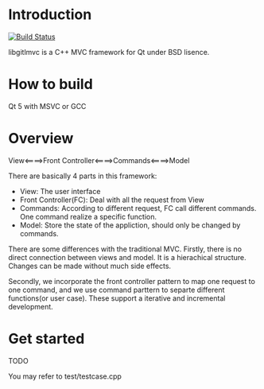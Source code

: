Introduction
============
[![Build Status](https://travis-ci.org/lheric/libgitlmvc.png?branch=master)](https://github.com/lheric/libgitlmvc)

libgitlmvc is a C++ MVC framework for Qt under BSD lisence.

How to build
============
Qt 5 with MSVC or GCC

Overview
========

View<====>Front Controller<====>Commands<====>Model

There are basically 4 parts in this framework:
* View: The user interface
* Front Controller(FC): Deal with all the request from View
* Commands: According to different request, FC call different commands. One command realize a specific function.
* Model: Store the state of the appliction, should only be changed by commands.

There are some differences with the traditional MVC. 
Firstly, there is no direct connection between views and model. It is a hierachical structure. Changes can be made without much side effects.

Secondly, we incorporate the front controller pattern to map one request to one command, and we use command parttern to separte different functions(or user case). These support a iterative and incremental development.

Get started
===========

TODO

You may refer to test/testcase.cpp
